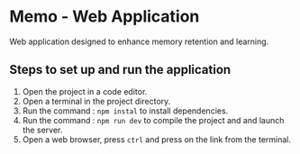 # Memo - Web Application

Web application designed to enhance memory retention and learning.

## Steps to set up and run the application

1. Open the project in a code editor.
2. Open a terminal in the project directory.
3. Run the command : ```npm instal``` to install dependencies.
4. Run the command : ```npm run dev``` to compile the project and and launch the server.
5. Open a web browser, press ```ctrl``` and press on the link from the terminal.
   
